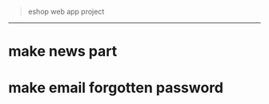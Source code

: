 > eshop web app project
---------------------------

# make news part

# make email forgotten password

